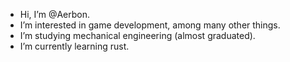 - Hi, I’m @Aerbon.
- I’m interested in game development, among many other things.
- I’m studying mechanical engineering (almost graduated).
- I’m currently learning rust.

<!---
Aerbon/Aerbon is a ✨ special ✨ repository because its `README.md` (this file) appears on your GitHub profile.
You can click the Preview link to take a look at your changes.
--->

